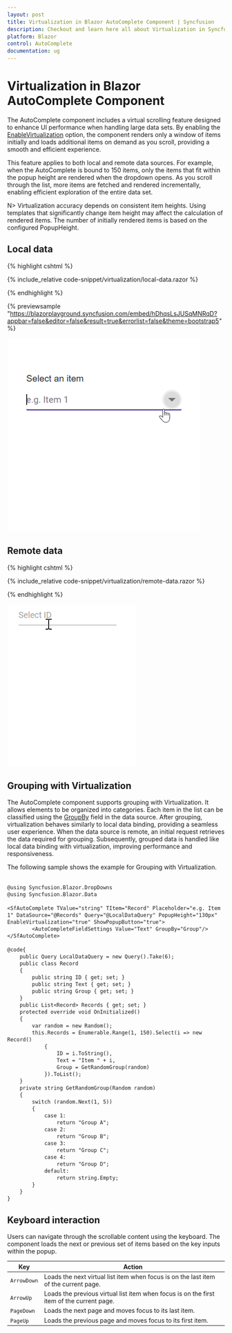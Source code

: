 ```yaml
---
layout: post
title: Virtualization in Blazor AutoComplete Component | Syncfusion
description: Checkout and learn here all about Virtualization in Syncfusion Blazor AutoComplete component and much more.
platform: Blazor
control: AutoComplete
documentation: ug
---
```


# Virtualization in Blazor AutoComplete Component

The AutoComplete component includes a virtual scrolling feature designed to enhance UI performance when handling large data sets. By enabling the [EnableVirtualization](https://help.syncfusion.com/cr/blazor/Syncfusion.Blazor.DropDowns.SfDropDownList-2.html#Syncfusion_Blazor_DropDowns_SfDropDownList_2_EnableVirtualization) option, the component renders only a window of items initially and loads additional items on demand as you scroll, providing a smooth and efficient experience.

This feature applies to both local and remote data sources. For example, when the AutoComplete is bound to 150 items, only the items that fit within the popup height are rendered when the dropdown opens. As you scroll through the list, more items are fetched and rendered incrementally, enabling efficient exploration of the entire data set.

N> Virtualization accuracy depends on consistent item heights. Using templates that significantly change item height may affect the calculation of rendered items. The number of initially rendered items is based on the configured PopupHeight.

## Local data

{% highlight cshtml %}

{% include_relative code-snippet/virtualization/local-data.razor %}

{% endhighlight %}

{% previewsample "https://blazorplayground.syncfusion.com/embed/hDhqsLsJUSqMNRqD?appbar=false&editor=false&result=true&errorlist=false&theme=bootstrap5" %}

![Blazor AutoComplete demonstrating virtualization with local data](./images/blazor_autocomplete_virtualization.gif)

## Remote data

{% highlight cshtml %}

{% include_relative code-snippet/virtualization/remote-data.razor %}

{% endhighlight %}

![Blazor AutoComplete demonstrating virtualization with remote data](./images/blazor_autocomplete_remote-data-virtualization.gif)

## Grouping with Virtualization

The AutoComplete component supports grouping with Virtualization. It allows elements to be organized into categories. Each item in the list can be classified using the [GroupBy](https://help.syncfusion.com/cr/blazor/Syncfusion.Blazor.DropDowns.AutoCompleteFieldSettings.html#Syncfusion_Blazor_DropDowns_AutoCompleteFieldSettings_GroupBy) field in the data source. After grouping, virtualization behaves similarly to local data binding, providing a seamless user experience. When the data source is remote, an initial request retrieves the data required for grouping. Subsequently, grouped data is handled like local data binding with virtualization, improving performance and responsiveness.

The following sample shows the example for Grouping with Virtualization.

```cshtml

@using Syncfusion.Blazor.DropDowns
@using Syncfusion.Blazor.Data

<SfAutoComplete TValue="string" TItem="Record" Placeholder="e.g. Item 1" DataSource="@Records" Query="@LocalDataQuery" PopupHeight="130px" EnableVirtualization="true" ShowPopupButton="true">
        <AutoCompleteFieldSettings Value="Text" GroupBy="Group"/>
</SfAutoComplete>

@code{
    public Query LocalDataQuery = new Query().Take(6);
    public class Record 
    { 
        public string ID { get; set; } 
        public string Text { get; set; } 
        public string Group { get; set; }
    } 
    public List<Record> Records { get; set; }
    protected override void OnInitialized()
    {
        var random = new Random();
        this.Records = Enumerable.Range(1, 150).Select(i => new Record()
            {
                ID = i.ToString(),
                Text = "Item " + i,
                Group = GetRandomGroup(random)
            }).ToList();
    }
    private string GetRandomGroup(Random random)
    {
        switch (random.Next(1, 5))
        {
            case 1:
                return "Group A";
            case 2:
                return "Group B";
            case 3:
                return "Group C";
            case 4:
                return "Group D";
            default:
                return string.Empty;
        }
    }
}
```

## Keyboard interaction

Users can navigate through the scrollable content using the keyboard. The component loads the next or previous set of items based on the key inputs within the popup.

| Key | Action |
|-----|-----|
| `ArrowDown` | Loads the next virtual list item when focus is on the last item of the current page. |
| `ArrowUp` | Loads the previous virtual list item when focus is on the first item of the current page. |
| `PageDown` | Loads the next page and moves focus to its last item. |
| `PageUp` | Loads the previous page and moves focus to its first item. |